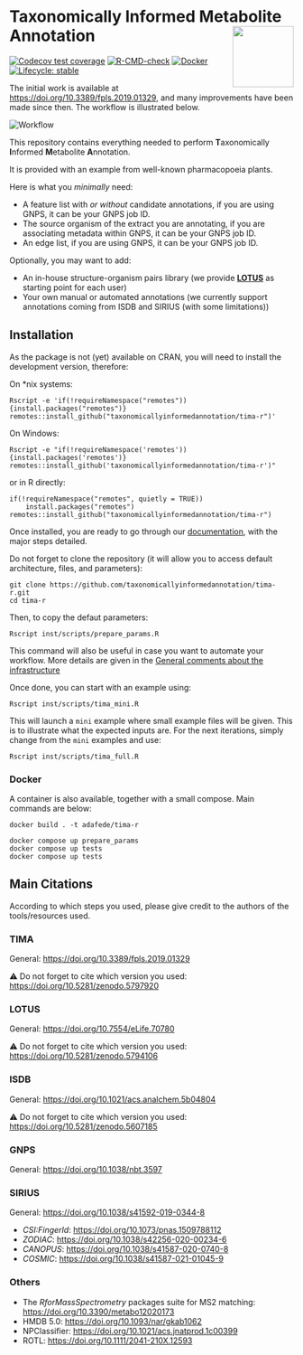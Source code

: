 # Taxonomically Informed Metabolite Annotation <img src='https://raw.githubusercontent.com/taxonomicallyinformedannotation/tima-r/main/man/figures/logo.svg' align="right" height="108" />

<!-- badges: start -->
[![Codecov test coverage](https://codecov.io/gh/taxonomicallyinformedannotation/tima-r/branch/main/graph/badge.svg)](https://app.codecov.io/gh/taxonomicallyinformedannotation/tima-r?branch=main)
[![R-CMD-check](https://github.com/taxonomicallyinformedannotation/tima-r/workflows/R-CMD-check/badge.svg)](https://github.com/taxonomicallyinformedannotation/tima-r/actions)
[![Docker](https://badgen.net/badge/icon/docker?icon=docker&label)](https://hub.docker.com/r/adafede/tima-r/)
[![Lifecycle: stable](https://img.shields.io/badge/lifecycle-stable-brightgreen.svg)](https://lifecycle.r-lib.org/articles/stages.html#stable)
<!-- badges: end -->

The initial work is available at <https://doi.org/10.3389/fpls.2019.01329>, and many improvements have been made since then.
The workflow is illustrated below.

![Workflow](https://raw.githubusercontent.com/taxonomicallyinformedannotation/tima-r/main/man/figures/tima.svg)

This repository contains everything needed to perform **T**axonomically **I**nformed **M**etabolite **A**nnotation.

It is provided with an example from well-known pharmacopoeia plants.

Here is what you *minimally* need:

- A feature list with *or without* candidate annotations, if you are using GNPS, it can be your GNPS job ID.
- The source organism of the extract you are annotating, if you are associating metadata within GNPS, it can be your
  GNPS job ID.
- An edge list, if you are using GNPS, it can be your GNPS job ID.

Optionally, you may want to add:

- An in-house structure-organism pairs library (we provide **[LOTUS](https://lotusnprod.github.io/lotus-manuscript/)** as starting point for each user)
- Your own manual or automated annotations (we currently support annotations coming from ISDB and SIRIUS (with some limitations))

## Installation

As the package is not (yet) available on CRAN, you will need to install the development version, therefore:

On *nix systems:
```
Rscript -e 'if(!requireNamespace("remotes")){install.packages("remotes")}
remotes::install_github("taxonomicallyinformedannotation/tima-r")'
```

On Windows:
```
Rscript -e "if(!requireNamespace('remotes')){install.packages('remotes')}
remotes::install_github('taxonomicallyinformedannotation/tima-r')"
```

or in R directly:

```
if(!requireNamespace("remotes", quietly = TRUE))
    install.packages("remotes")
remotes::install_github("taxonomicallyinformedannotation/tima-r")
```

Once installed, you are ready to go through our [documentation](https://taxonomicallyinformedannotation.github.io/tima-r/articles/), with the major steps detailed.

Do not forget to clone the repository (it will allow you to access default architecture, files, and parameters):

```
git clone https://github.com/taxonomicallyinformedannotation/tima-r.git
cd tima-r
```

Then, to copy the defaut parameters:

```
Rscript inst/scripts/prepare_params.R
```

This command will also be useful in case you want to automate your workflow.
More details are given in the [General comments about the infrastructure](https://taxonomicallyinformedannotation.github.io/tima-r/articles/I-intro.html)

Once done, you can start with an example using:

```
Rscript inst/scripts/tima_mini.R 
```

This will launch a `mini` example where small example files will be given.
This is to illustrate what the expected inputs are.
For the next iterations, simply change from the `mini` examples and use:

```
Rscript inst/scripts/tima_full.R
```

### Docker

A container is also available, together with a small compose.
Main commands are below:

```
docker build . -t adafede/tima-r 
```

```
docker compose up prepare_params
docker compose up tests
docker compose up tests
```


## Main Citations

According to which steps you used, please give credit to the authors of the tools/resources used.

### TIMA 
General: <https://doi.org/10.3389/fpls.2019.01329>

⚠️ Do not forget to cite which version you used: <https://doi.org/10.5281/zenodo.5797920>

### LOTUS
General: <https://doi.org/10.7554/eLife.70780>

⚠️ Do not forget to cite which version you used: <https://doi.org/10.5281/zenodo.5794106>

### ISDB
General: <https://doi.org/10.1021/acs.analchem.5b04804>

⚠️ Do not forget to cite which version you used: <https://doi.org/10.5281/zenodo.5607185>

### GNPS
General: <https://doi.org/10.1038/nbt.3597>

### SIRIUS
General: <https://doi.org/10.1038/s41592-019-0344-8>

  - *CSI:FingerId*: <https://doi.org/10.1073/pnas.1509788112>
  - *ZODIAC*: <https://doi.org/10.1038/s42256-020-00234-6>
  - *CANOPUS*: <https://doi.org/10.1038/s41587-020-0740-8>
  - *COSMIC*: <https://doi.org/10.1038/s41587-021-01045-9>

### Others
- The *RforMassSpectrometry* packages suite for MS2 matching: <https://doi.org/10.3390/metabo12020173>
- HMDB 5.0: <https://doi.org/10.1093/nar/gkab1062>
- NPClassifier: <https://doi.org/10.1021/acs.jnatprod.1c00399>
- ROTL: <https://doi.org/10.1111/2041-210X.12593>
